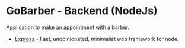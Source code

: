 # GoBarber - Backend (NodeJs)

Application to make an appointment with a barber.


* [Express](https://github.com/expressjs/express) - Fast, unopinionated, minimalist web framework for node.
